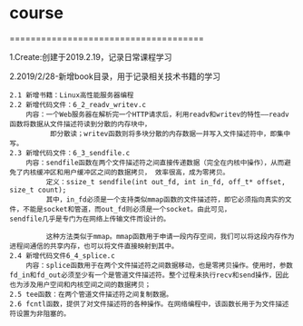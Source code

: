# course
=====================================

1.Create:创建于2019.2.19，记录日常课程学习

2.2019/2/28-新增book目录，用于记录相关技术书籍的学习

    2.1 新增书籍：Linux高性能服务器编程
    2.2 新增代码文件：6_2_readv_writev.c
        内容：一个Web服务器在解析完一个HTTP请求后，利用readv和writev的特性——readv函数将数据从文件描述符读到分散的内存块中，
              即分散读；writev函数则将多块分散的内存数据一并写入文件描述符中，即集中写。
    2.3 新增代码文件：6_3_sendfile.c
        内容：sendfile函数在两个文件描述符之间直接传递数据（完全在内核中操作），从而避免了内核缓冲区和用户缓冲区之间的数据拷贝， 效率很高，成为零拷贝。
             定义：ssize_t sendfile(int out_fd, int in_fd, off_t* offset, size_t count);
             其中，in_fd必须是一个支持类似mmap函数的文件描述符，即它必须指向真实的文件，不能是socket和管道，而out_fd则必须是一个socket。由此可见，                sendfile几乎是专门为在网络上传输文件而设计的。
             
             这种方法类似于mmap。mmap函数用于申请一段内存空间，我们可以将这段内存作为进程间通信的共享内存，也可以将文件直接映射到其中。
    2.4 新增代码文件6_4_splice.c
        内容：splice函数用于在两个文件描述符之间数据移动，也是零拷贝操作。使用时，参数fd_in和fd_out必须至少有一个是管道文件描述符。整个过程未执行recv和send操作，因此也为涉及用户空间和内核空间之间的数据拷贝；
    2.5 tee函数：在两个管道文件描述符之间复制数据。
    2.6 fcntl函数，提供了对文件描述符的各种操作。在网络编程中，该函数长用于为文件描述符设置为非阻塞的。
